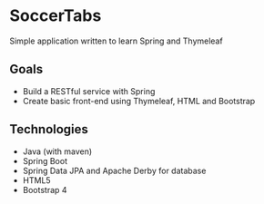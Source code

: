 # SoccerTabs
Simple application written to learn Spring and Thymeleaf

## Goals
- Build a RESTful service with Spring
-  Create basic front-end using Thymeleaf, HTML and Bootstrap

## Technologies
- Java (with maven)
- Spring Boot 
- Spring Data JPA and Apache Derby for database
- HTML5
- Bootstrap 4
